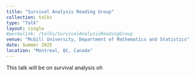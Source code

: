 ```yaml
---
title: "Survival Analysis Reading Group"
collection: talks
type: "Talk"
layout: single
#permalink: /talks/SurvivalAnalysisReadingGroup
venue: "McGill University, Department of Mathematics and Statistics"
date: Summer 2025
location: "Montreal, QC, Canada"
---
```


This talk will be on survival analysis oh
